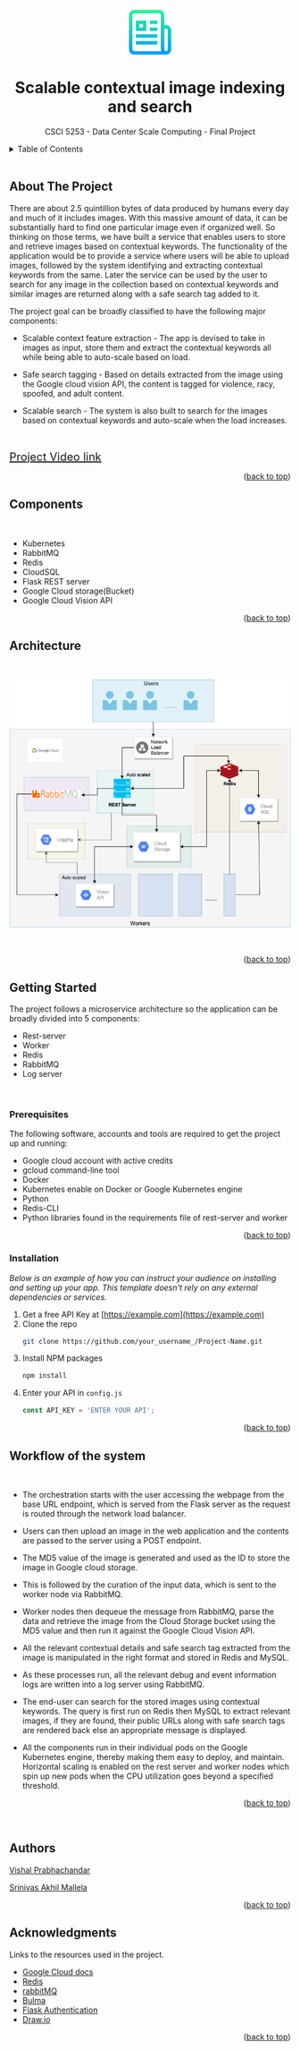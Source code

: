 <div align="center">
  <p>
    <img src="resources/logo.png" alt="Logo" width="80" height="80">
  </p>

  <h1 align="center">Scalable contextual image indexing and search</h1>

  <p align="center">
    CSCI 5253 - Data Center Scale Computing - Final Project
    <br />
   
</div>



<!-- TABLE OF CONTENTS -->
<details>
  <summary>Table of Contents</summary>
  <ol>
    <li>
      <a href="#about-the-project">About The Project</a>
      <ul>
        <li><a href="#components">Components</a></li>
        <li><a href="#architecture">Architecture</a></li>
      </ul>
    </li>
    <li>
      <a href="#getting-started">Getting Started</a>
      <ul>
        <li><a href="#prerequisites">Prerequisites</a></li>
        <li><a href="#installation">Installation</a></li>
      </ul>
    </li>
    <li><a href="#workflow-of-the-system">Workflow of the system</a></li>
    <li><a href="#authors">Authors</a></li>
    <li><a href="#acknowledgments">Acknowledgments</a></li>
  </ol>
</details>


<br>

<!-- ABOUT THE PROJECT -->
## About The Project

There are about 2.5 quintillion bytes of data produced by humans every day and much of it includes images. With this massive amount of data, it can be substantially hard to find one particular image even if organized well. So thinking on those terms, we have built a service that enables users to store and retrieve images based on contextual keywords. The functionality of the application would be to provide a service where users will be able to upload images, followed by the system identifying and extracting contextual keywords from the same. Later the service can be used by the user to search for any image in the collection based on contextual keywords and similar images are returned along with a safe search tag added to it. 

The project goal can be broadly classified to have the following major components:

- Scalable context feature extraction - The app is devised to take in images as input, store them and extract the contextual keywords all while being able to auto-scale based on load.

- Safe search tagging - Based on details extracted from the image using the Google cloud vision API, the content is tagged for violence, racy, spoofed, and adult content. 

- Scalable search - The system is also built to search for the images based on contextual keywords and auto-scale when the load increases.

<br>

<a  style="font-size: 20px;" href="youtu.be/5kxw3lritfk">Project Video link </a>
<p align="right">(<a href="#top">back to top</a>)</p>


<!-- Components -->
## Components
<br>

* Kubernetes
* RabbitMQ
* Redis
* CloudSQL
* Flask REST server
* Google Cloud storage(Bucket)
* Google Cloud Vision API 

<p align="right">(<a href="#top">back to top</a>)</p>


<!-- Architecture -->
## Architecture 

<br>

 <p align="center">
    <img src="resources/arch.png" >
  </p>

<br>
<p align="right">(<a href="#top">back to top</a>)</p>

<!-- GETTING STARTED -->
## Getting Started

The project follows a microservice architecture so the application can be broadly divided into 5 components:
<br>
- Rest-server
- Worker
- Redis 
- RabbitMQ
- Log server

<br>

### Prerequisites

The following software, accounts and tools are required to get the project up and running:

* Google cloud account with active credits 
* gcloud command-line tool
* Docker
* Kubernetes enable on Docker or Google Kubernetes engine
* Python 
* Redis-CLI
* Python libraries found in the requirements file of rest-server and worker




<p align="right">(<a href="#top">back to top</a>)</p>

### Installation

_Below is an example of how you can instruct your audience on installing and setting up your app. This template doesn't rely on any external dependencies or services._

1. Get a free API Key at [https://example.com](https://example.com)
2. Clone the repo
   ```sh
   git clone https://github.com/your_username_/Project-Name.git
   ```
3. Install NPM packages
   ```sh
   npm install
   ```
4. Enter your API in `config.js`
   ```js
   const API_KEY = 'ENTER YOUR API';
   ```

<p align="right">(<a href="#top">back to top</a>)</p>



<!-- Workflow of the system -->
## Workflow of the system
<br> 

- The orchestration starts with the user accessing the webpage from the base URL endpoint, which is served from the Flask server as the request is routed through the network load balancer. 

- Users can then upload an image in the web application and the contents are passed to the server using a POST endpoint. 

- The MD5 value of the image is generated and used as the ID to store the image in Google cloud storage.

- This is followed by the curation of the input data, which is sent to the worker node via RabbitMQ. 

- Worker nodes then dequeue the message from RabbitMQ, parse the data and retrieve the image from the Cloud Storage bucket using the MD5 value and then run it against the Google Cloud Vision API. 

- All the relevant contextual details and safe search tag extracted from the image is manipulated in the right format and stored in Redis and MySQL. 

- As these processes run, all the relevant debug and event information logs are written into a log server using RabbitMQ. 

- The end-user can search for the stored images using contextual keywords. The query is first run on Redis then MySQL to extract relevant images, if they are found, their public URLs along with safe search tags are rendered back else an appropriate message is displayed. 

- All the components run in their individual pods on the Google Kubernetes engine, thereby making them easy to deploy, and maintain. Horizontal scaling is enabled on the rest server and worker nodes which spin up new pods when the CPU utilization goes beyond a specified threshold. 


<p align="right">(<a href="#top">back to top</a>)</p>
 <br> 


<!-- Authors -->
## Authors

[Vishal Prabhachandar](https://www.linkedin.com/in/vishalprabha/)

[Srinivas Akhil Mallela](https://www.linkedin.com/in/srinivasakhilmallela/)
<p align="right">(<a href="#top">back to top</a>)</p>



<!-- ACKNOWLEDGMENTS -->
## Acknowledgments

Links to the resources used in the project. 

* [Google Cloud docs](https://cloud.google.com/docs)
* [Redis](https://hub.docker.com/_/redis)
* [rabbitMQ](https://hub.docker.com/_/rabbitmq)
* [Bulma](https://bulma.io/documentation/)
* [Flask Authentication](https://www.digitalocean.com/community/tutorials/how-to-add-authentication-to-your-app-with-flask-login)
* [Draw.io](https://www.draw.io/)

<p align="right">(<a href="#top">back to top</a>)</p>
